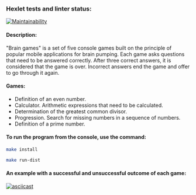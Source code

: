 ### Hexlet tests and linter status:
[![Maintainability](https://api.codeclimate.com/v1/badges/2261c78fecee67bda190/maintainability)](https://codeclimate.com/github/a-oselkov/java-project-61/maintainability)

#### Description:
"Brain games" is a set of five console games built on the principle of popular mobile applications for brain pumping. Each game asks questions that need to be answered correctly. After three correct answers, it is considered that the game is over. Incorrect answers end the game and offer to go through it again. 

#### Games:
 - Definition of an even number.
 - Calculator. Arithmetic expressions that need to be calculated.
 - Determination of the greatest common divisor.
 - Progression. Search for missing numbers in a sequence of numbers.
 - Definition of a prime number.

#### To run the program from the console, use the command:

```sh
make install
```

```sh
make run-dist
```

#### An example with a successful and unsuccessful outcome of each game:
[![asciicast](https://asciinema.org/a/0E0jXDHY6eVTsu5vGBIgneL3S.svg)](https://asciinema.org/a/0E0jXDHY6eVTsu5vGBIgneL3S)
  
